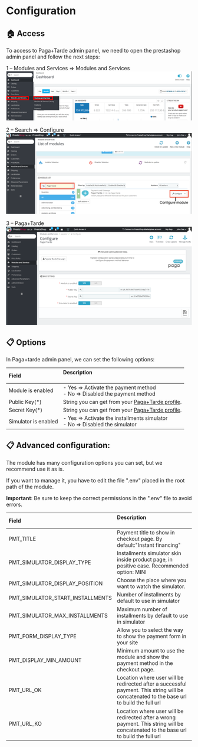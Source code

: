 # Configuration

## :house: Access

To access to Paga+Tarde admin panel, we need to open the prestashop admin panel and follow the next steps:

1 – Modules and Services => Modules and Services
![Step 1](./prestashop_installation_1.png?raw=true "Step 1")

2 – Search => Configure
![Step 2](./prestashop_configuration_2.png?raw=true "Step 2")

3 – Paga+Tarde
![Step 3](./prestashop_configuration_3.png?raw=true "Step 3")

## :clipboard: Options
In Paga+tarde admin panel, we can set the following options:

| Field | Description<br/><br/>
| :------------- |:-------------| 
| Module is enabled    |  - Yes => Activate the payment method <br/> - No => Disabled the payment method
| Public Key(*)        |  String you can get from your [Paga+Tarde profile](https://bo.pagamastarde.com/shop).
| Secret Key(*)        |  String you can get from your [Paga+Tarde profile](https://bo.pagamastarde.com/shop).
| Simulator is enabled |  - Yes => Activate the installments simulator <br/> - No => Disabled the simulator


## :clipboard: Advanced configuration:
The module has many configuration options you can set, but we recommend use it as is.

If you want to manage it, you have to edit the file ".env" placed in the root path of the module.


<strong>Important</strong>: Be sure to keep the correct permissions in the ".env" file to avoid errors.


| Field | Description<br/><br/>
| :------------- |:-------------| 
| PMT_TITLE                        | Payment title to show in checkout page. By default:"Instant financing"
| PMT_SIMULATOR_DISPLAY_TYPE       | Installments simulator skin inside product page, in positive case. Recommended option: MINI
| PMT_SIMULATOR_DISPLAY_POSITION   | Choose the place where you want to watch the simulator.
| PMT_SIMULATOR_START_INSTALLMENTS | Number of installments by default to use in simulator
| PMT_SIMULATOR_MAX_INSTALLMENTS   | Maximum number of installments by default to use in simulator   
| PMT_FORM_DISPLAY_TYPE            | Allow you to select the way to show the payment form in your site
| PMT_DISPLAY_MIN_AMOUNT           | Minimum amount to use the module and show the payment method in the checkout page.
| PMT_URL_OK                       | Location where user will be redirected after a successful payment. This string will be concatenated to the base url to build the full url
| PMT_URL_KO                       | Location where user will be redirected after a wrong payment. This string will be concatenated to the base url to build the full url 